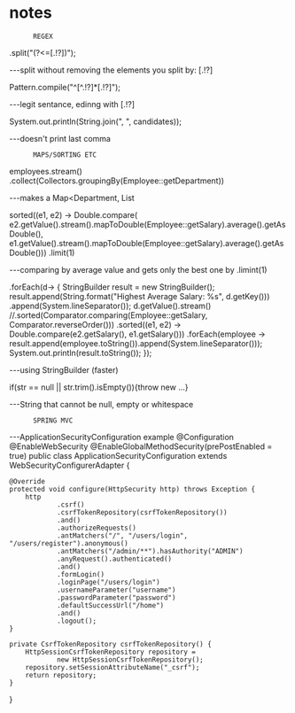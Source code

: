 # notes

          REGEX
          
.split("(?<=[.!?])");

---split without removing the elements you split by: [.!?]

Pattern.compile("^[^.!?]*[.!?]");

---legit sentance, edinng with [.!?]


System.out.println(String.join(", ", candidates));

---doesn't print last comma

          MAPS/SORTING ETC     

employees.stream()
                .collect(Collectors.groupingBy(Employee::getDepartment))

---makes a Map<Department, List<Employees>
  
  sorted((e1, e2) -> Double.compare(
                        e2.getValue().stream().mapToDouble(Employee::getSalary).average().getAsDouble(),
                        e1.getValue().stream().mapToDouble(Employee::getSalary).average().getAsDouble()))
                .limit(1) 

---comparing by average value and gets only the best one by .limint(1)

.forEach(d-> {
                    StringBuilder result = new StringBuilder();
                    result.append(String.format("Highest Average Salary: %s", d.getKey()))
                            .append(System.lineSeparator());
                    d.getValue().stream()
                            //.sorted(Comparator.comparing(Employee::getSalary, Comparator.reverseOrder()))
                            .sorted((e1, e2) -> Double.compare(e2.getSalary(), e1.getSalary()))
                            .forEach(employee -> result.append(employee.toString()).append(System.lineSeparator()));
                    System.out.println(result.toString());
                });

---using StringBuilder (faster)

if(str == null || str.trim().isEmpty()){throw new ...}

---String that cannot be null, empty or whitespace

          SPRING MVC

---ApplicationSecurityConfiguration example
@Configuration
@EnableWebSecurity
@EnableGlobalMethodSecurity(prePostEnabled = true)
public class ApplicationSecurityConfiguration extends WebSecurityConfigurerAdapter {

    @Override
    protected void configure(HttpSecurity http) throws Exception {
        http
                .csrf()
                .csrfTokenRepository(csrfTokenRepository())
                .and()
                .authorizeRequests()
                .antMatchers("/", "/users/login", "/users/register").anonymous()
                .antMatchers("/admin/**").hasAuthority("ADMIN")
                .anyRequest().authenticated()
                .and()
                .formLogin()
                .loginPage("/users/login")
                .usernameParameter("username")
                .passwordParameter("password")
                .defaultSuccessUrl("/home")
                .and()
                .logout();
    }

    private CsrfTokenRepository csrfTokenRepository() {
        HttpSessionCsrfTokenRepository repository =
                new HttpSessionCsrfTokenRepository();
        repository.setSessionAttributeName("_csrf");
        return repository;
    }
}
